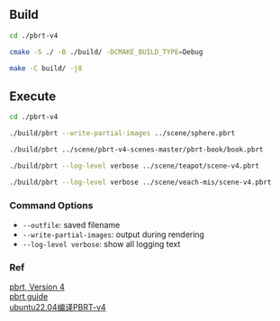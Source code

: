 
## Build
```bash
cd ./pbrt-v4

cmake -S ./ -B ./build/ -DCMAKE_BUILD_TYPE=Debug

make -C build/ -j8
```

## Execute
```bash
cd ./pbrt-v4

./build/pbrt --write-partial-images ../scene/sphere.pbrt

./build/pbrt ../scene/pbrt-v4-scenes-master/pbrt-book/book.pbrt

./build/pbrt --log-level verbose ../scene/teapot/scene-v4.pbrt

./build/pbrt --log-level verbose ../scene/veach-mis/scene-v4.pbrt
```

### Command Options

- `--outfile`: saved filename
- `--write-partial-images`: output during rendering
- `--log-level verbose`: show all logging text 

### Ref
[pbrt, Version 4](https://github.com/mmp/pbrt-v4)  
[pbrt guide](https://pbrt.org/users-guide-v4)   
[ubuntu22.04编译PBRT-v4](https://blog.csdn.net/jinshelj/article/details/126458035)  

